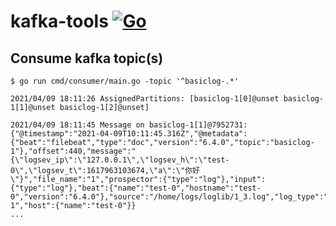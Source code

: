 # kafka-tools [![Go](https://github.com/douglarek/kafka-tools/actions/workflows/go.yml/badge.svg)](https://github.com/douglarek/kafka-tools/actions/workflows/go.yml)

## Consume kafka topic(s)

```
$ go run cmd/consumer/main.go -topic '^basiclog-.*'

2021/04/09 18:11:26 AssignedPartitions: [basiclog-1[0]@unset basiclog-1[1]@unset basiclog-1[2]@unset]

2021/04/09 18:11:45 Message on basiclog-1[1]@7952731: {"@timestamp":"2021-04-09T10:11:45.316Z","@metadata":{"beat":"filebeat","type":"doc","version":"6.4.0","topic":"basiclog-1"},"offset":440,"message":"{\"logsev_ip\":\"127.0.0.1\",\"logsev_h\":\"test-0\",\"logsev_t\":1617963103674,\"a\":\"你好\"}","file_name":"1","prospector":{"type":"log"},"input":{"type":"log"},"beat":{"name":"test-0","hostname":"test-0","version":"6.4.0"},"source":"/home/logs/loglib/1_3.log","log_type":"basiclog-1","host":{"name":"test-0"}}
...
```

